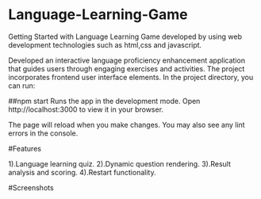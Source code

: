 # Language-Learning-Game
Getting Started with Language Learning Game developed by using web development technologies such as html,css and javascript.

Developed an interactive language proficiency enhancement application that guides users through engaging exercises and activities. The project incorporates frontend user interface elements.
In the project directory, you can run:

##npm start
Runs the app in the development mode.
Open http://localhost:3000 to view it in your browser.

The page will reload when you make changes.
You may also see any lint errors in the console.

#Features

1).Language learning quiz.
2).Dynamic question rendering.
3).Result analysis and scoring.
4).Restart functionality.

#Screenshots
